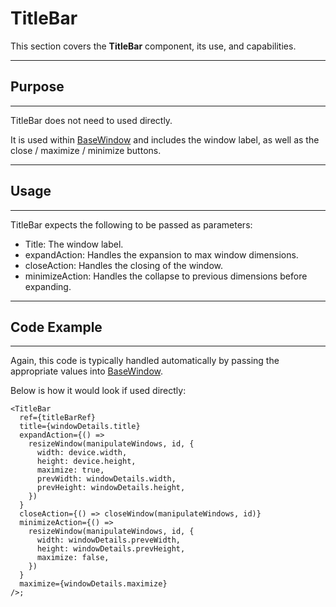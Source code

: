 # TitleBar
This section covers the **TitleBar** component, its use, and capabilities.

***
## Purpose
***
TitleBar does not need to used directly.

It is used within [BaseWindow](basewindow.md) and includes the window label, as well as the close / maximize / minimize buttons.

***
## Usage
***
TitleBar expects the following to be passed as parameters:

* Title: The window label.
* expandAction: Handles the expansion to max window dimensions.
* closeAction: Handles the closing of the window.
* minimizeAction: Handles the collapse to previous dimensions before expanding.

***
## Code Example
***

Again, this code is typically handled automatically by passing the appropriate values into [BaseWindow](basewindow.md).

Below is how it would look if used directly:
```
<TitleBar
  ref={titleBarRef}
  title={windowDetails.title}
  expandAction={() =>
    resizeWindow(manipulateWindows, id, {
      width: device.width,
      height: device.height,
      maximize: true,
      prevWidth: windowDetails.width,
      prevHeight: windowDetails.height,
    })
  }
  closeAction={() => closeWindow(manipulateWindows, id)}
  minimizeAction={() =>
    resizeWindow(manipulateWindows, id, {
      width: windowDetails.preveWidth,
      height: windowDetails.prevHeight,
      maximize: false,
    })
  }
  maximize={windowDetails.maximize}
/>;
```